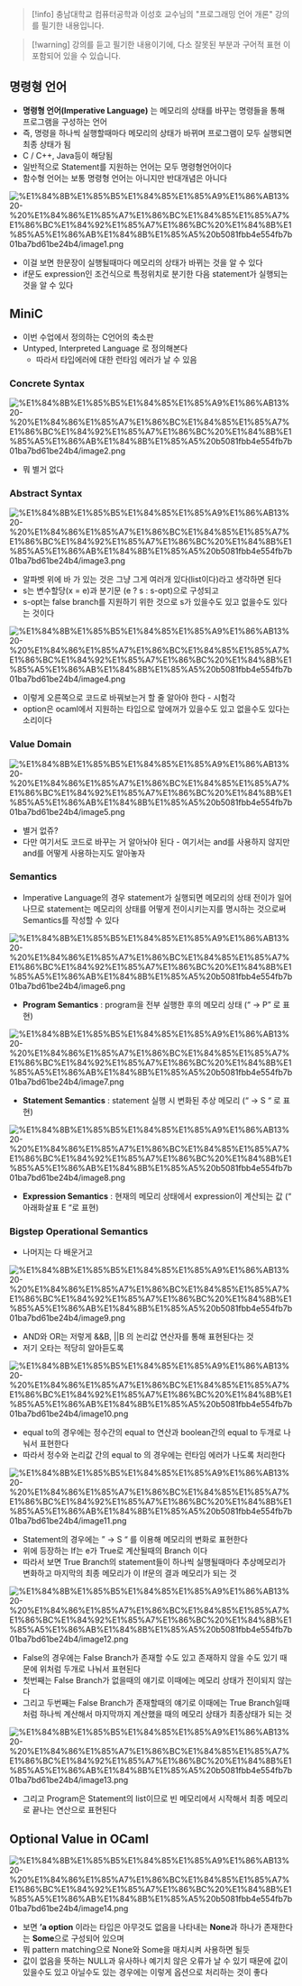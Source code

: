 > [!info] 충남대학교 컴퓨터공학과 이성호 교수님의 "프로그래밍 언어 개론" 강의를 필기한 내용입니다.

> [!warning] 강의를 듣고 필기한 내용이기에, 다소 잘못된 부분과 구어적 표현 이 포함되어 있을 수 있습니다.

## 명령형 언어

- **명령형 언어(Imperative Language)** 는 메모리의 상태를 바꾸는 명령들을 통해 프로그램을 구성하는 언어
- 즉, 명령을 하나씩 실행할때마다 메모리의 상태가 바뀌며 프로그램이 모두 실행되면 최종 상태가 됨
- C / C++, Java등이 해당됨
- 일반적으로 Statement를 지원하는 언어는 모두 명령형언어이다
- 함수형 언어는 보통 명령형 언어는 아니지만 반대개념은 아니다

![%E1%84%8B%E1%85%B5%E1%84%85%E1%85%A9%E1%86%AB13%20-%20%E1%84%86%E1%85%A7%E1%86%BC%E1%84%85%E1%85%A7%E1%86%BC%E1%84%92%E1%85%A7%E1%86%BC%20%E1%84%8B%E1%85%A5%E1%86%AB%E1%84%8B%E1%85%A5%20b5081fbb4e554fb7b01ba7bd61be24b4/image1.png](pl.spring.2021.cse.cnu.ac.kr/images/13_b5081fbb4e554fb7b01ba7bd61be24b4/image1.png)

- 이걸 보면 한문장이 실행될때마다 메모리의 상태가 바뀌는 것을 알 수 있다
- if문도 expression인 조건식으로 특정위치로 분기한 다음 statement가 실행되는 것을 알 수 있다

## MiniC

- 이번 수업에서 정의하는 C언어의 축소판
- Untyped, Interpreted Language 로 정의해본다
    - 따라서 타입에러에 대한 런타임 에러가 날 수 있음

### Concrete Syntax

![%E1%84%8B%E1%85%B5%E1%84%85%E1%85%A9%E1%86%AB13%20-%20%E1%84%86%E1%85%A7%E1%86%BC%E1%84%85%E1%85%A7%E1%86%BC%E1%84%92%E1%85%A7%E1%86%BC%20%E1%84%8B%E1%85%A5%E1%86%AB%E1%84%8B%E1%85%A5%20b5081fbb4e554fb7b01ba7bd61be24b4/image2.png](pl.spring.2021.cse.cnu.ac.kr/images/13_b5081fbb4e554fb7b01ba7bd61be24b4/image2.png)

- 뭐 별거 없다

### Abstract Syntax

![%E1%84%8B%E1%85%B5%E1%84%85%E1%85%A9%E1%86%AB13%20-%20%E1%84%86%E1%85%A7%E1%86%BC%E1%84%85%E1%85%A7%E1%86%BC%E1%84%92%E1%85%A7%E1%86%BC%20%E1%84%8B%E1%85%A5%E1%86%AB%E1%84%8B%E1%85%A5%20b5081fbb4e554fb7b01ba7bd61be24b4/image3.png](pl.spring.2021.cse.cnu.ac.kr/images/13_b5081fbb4e554fb7b01ba7bd61be24b4/image3.png)

- 알파벳 위에 바 가 있는 것은 그냥 그게 여러개 있다(list이다)라고 생각하면 된다
- s는 변수할당(x = e)과 분기문 (e ? s : s-opt)으로 구성되고
- s-opt는 false branch를 지원하기 위한 것으로 s가 있을수도 있고 없을수도 있다는 것이다

![%E1%84%8B%E1%85%B5%E1%84%85%E1%85%A9%E1%86%AB13%20-%20%E1%84%86%E1%85%A7%E1%86%BC%E1%84%85%E1%85%A7%E1%86%BC%E1%84%92%E1%85%A7%E1%86%BC%20%E1%84%8B%E1%85%A5%E1%86%AB%E1%84%8B%E1%85%A5%20b5081fbb4e554fb7b01ba7bd61be24b4/image4.png](pl.spring.2021.cse.cnu.ac.kr/images/13_b5081fbb4e554fb7b01ba7bd61be24b4/image4.png)

- 이렇게 오른쪽으로 코드로 바꿔보는거 할 줄 알아야 한다 - 시험각
- option은 ocaml에서 지원하는 타입으로 앞에꺼가 있을수도 있고 없을수도 있다는 소리이다

### Value Domain

![%E1%84%8B%E1%85%B5%E1%84%85%E1%85%A9%E1%86%AB13%20-%20%E1%84%86%E1%85%A7%E1%86%BC%E1%84%85%E1%85%A7%E1%86%BC%E1%84%92%E1%85%A7%E1%86%BC%20%E1%84%8B%E1%85%A5%E1%86%AB%E1%84%8B%E1%85%A5%20b5081fbb4e554fb7b01ba7bd61be24b4/image5.png](pl.spring.2021.cse.cnu.ac.kr/images/13_b5081fbb4e554fb7b01ba7bd61be24b4/image5.png)

- 별거 없쥬?
- 다만 여기서도 코드로 바꾸는 거 알아놔야 된다 - 여기서는 and를 사용하지 않지만 and를 어떻게 사용하는지도 알아놓자

### Semantics

- Imperative Language의 경우 statement가 실행되면 메모리의 상태 전이가 일어나므로 statement는 메모리의 상태를 어떻게 전이시키는지를 명시하는 것으로써 Semantics를 작성할 수 있다

![%E1%84%8B%E1%85%B5%E1%84%85%E1%85%A9%E1%86%AB13%20-%20%E1%84%86%E1%85%A7%E1%86%BC%E1%84%85%E1%85%A7%E1%86%BC%E1%84%92%E1%85%A7%E1%86%BC%20%E1%84%8B%E1%85%A5%E1%86%AB%E1%84%8B%E1%85%A5%20b5081fbb4e554fb7b01ba7bd61be24b4/image6.png](pl.spring.2021.cse.cnu.ac.kr/images/13_b5081fbb4e554fb7b01ba7bd61be24b4/image6.png)

- **Program Semantics** : program을 전부 실행한 후의 메모리 상태 (“ → P” 로 표현)

![%E1%84%8B%E1%85%B5%E1%84%85%E1%85%A9%E1%86%AB13%20-%20%E1%84%86%E1%85%A7%E1%86%BC%E1%84%85%E1%85%A7%E1%86%BC%E1%84%92%E1%85%A7%E1%86%BC%20%E1%84%8B%E1%85%A5%E1%86%AB%E1%84%8B%E1%85%A5%20b5081fbb4e554fb7b01ba7bd61be24b4/image7.png](pl.spring.2021.cse.cnu.ac.kr/images/13_b5081fbb4e554fb7b01ba7bd61be24b4/image7.png)

- **Statement Semantics** : statement 실행 시 변화된 추상 메모리 (“ → S “ 로 표현)

![%E1%84%8B%E1%85%B5%E1%84%85%E1%85%A9%E1%86%AB13%20-%20%E1%84%86%E1%85%A7%E1%86%BC%E1%84%85%E1%85%A7%E1%86%BC%E1%84%92%E1%85%A7%E1%86%BC%20%E1%84%8B%E1%85%A5%E1%86%AB%E1%84%8B%E1%85%A5%20b5081fbb4e554fb7b01ba7bd61be24b4/image8.png](pl.spring.2021.cse.cnu.ac.kr/images/13_b5081fbb4e554fb7b01ba7bd61be24b4/image8.png)

- **Expression Semantics** : 현재의 메모리 상태에서 expression이 계산되는 값 (“ 아래화살표 E “로 표현)

### Bigstep Operational Semantics

- 나머지는 다 배운거고

![%E1%84%8B%E1%85%B5%E1%84%85%E1%85%A9%E1%86%AB13%20-%20%E1%84%86%E1%85%A7%E1%86%BC%E1%84%85%E1%85%A7%E1%86%BC%E1%84%92%E1%85%A7%E1%86%BC%20%E1%84%8B%E1%85%A5%E1%86%AB%E1%84%8B%E1%85%A5%20b5081fbb4e554fb7b01ba7bd61be24b4/image9.png](pl.spring.2021.cse.cnu.ac.kr/images/13_b5081fbb4e554fb7b01ba7bd61be24b4/image9.png)

- AND와 OR는 저렇게 &&B, ||B 의 논리값 연산자를 통해 표현된다는 것
- 저기 오타는 적당히 알아듣도록

![%E1%84%8B%E1%85%B5%E1%84%85%E1%85%A9%E1%86%AB13%20-%20%E1%84%86%E1%85%A7%E1%86%BC%E1%84%85%E1%85%A7%E1%86%BC%E1%84%92%E1%85%A7%E1%86%BC%20%E1%84%8B%E1%85%A5%E1%86%AB%E1%84%8B%E1%85%A5%20b5081fbb4e554fb7b01ba7bd61be24b4/image10.png](pl.spring.2021.cse.cnu.ac.kr/images/13_b5081fbb4e554fb7b01ba7bd61be24b4/image10.png)

- equal to의 경우에는 정수간의 equal to 연산과 boolean간의 equal to 두개로 나눠서 표현한다
- 따라서 정수와 논리값 간의 equal to 의 경우에는 런타임 에러가 나도록 처리한다

![%E1%84%8B%E1%85%B5%E1%84%85%E1%85%A9%E1%86%AB13%20-%20%E1%84%86%E1%85%A7%E1%86%BC%E1%84%85%E1%85%A7%E1%86%BC%E1%84%92%E1%85%A7%E1%86%BC%20%E1%84%8B%E1%85%A5%E1%86%AB%E1%84%8B%E1%85%A5%20b5081fbb4e554fb7b01ba7bd61be24b4/image11.png](pl.spring.2021.cse.cnu.ac.kr/images/13_b5081fbb4e554fb7b01ba7bd61be24b4/image11.png)

- Statement의 경우에는 ” → S “ 를 이용해 메모리의 변화로 표현한다
- 위에 등장하는 If는 e가 True로 계산될때의 Branch 이다
- 따라서 보면 True Branch의 statement들이 하나씩 실행될때마다 추상메모리가 변화하고 마지막의 최종 메모리가 이 If문의 결과 메모리가 되는 것

![%E1%84%8B%E1%85%B5%E1%84%85%E1%85%A9%E1%86%AB13%20-%20%E1%84%86%E1%85%A7%E1%86%BC%E1%84%85%E1%85%A7%E1%86%BC%E1%84%92%E1%85%A7%E1%86%BC%20%E1%84%8B%E1%85%A5%E1%86%AB%E1%84%8B%E1%85%A5%20b5081fbb4e554fb7b01ba7bd61be24b4/image12.png](pl.spring.2021.cse.cnu.ac.kr/images/13_b5081fbb4e554fb7b01ba7bd61be24b4/image12.png)

- False의 경우에는 False Branch가 존재할 수도 있고 존재하지 않을 수도 있기 때문에 위처럼 두개로 나눠서 표현된다
- 첫번째는 False Branch가 없을때의 얘기로 이때에는 메모리 상태가 전이되지 않는다
- 그리고 두번째는 False Branch가 존재할때의 얘기로 이때에는 True Branch일때처럼 하나씩 계산해서 마지막까지 계산했을 때의 메모리 상태가 최종상태가 되는 것

![%E1%84%8B%E1%85%B5%E1%84%85%E1%85%A9%E1%86%AB13%20-%20%E1%84%86%E1%85%A7%E1%86%BC%E1%84%85%E1%85%A7%E1%86%BC%E1%84%92%E1%85%A7%E1%86%BC%20%E1%84%8B%E1%85%A5%E1%86%AB%E1%84%8B%E1%85%A5%20b5081fbb4e554fb7b01ba7bd61be24b4/image13.png](pl.spring.2021.cse.cnu.ac.kr/images/13_b5081fbb4e554fb7b01ba7bd61be24b4/image13.png)

- 그리고 Program은 Statement의 list이므로 빈 메모리에서 시작해서 최종 메모리로 끝나는 연산으로 표현된다

## Optional Value in OCaml

![%E1%84%8B%E1%85%B5%E1%84%85%E1%85%A9%E1%86%AB13%20-%20%E1%84%86%E1%85%A7%E1%86%BC%E1%84%85%E1%85%A7%E1%86%BC%E1%84%92%E1%85%A7%E1%86%BC%20%E1%84%8B%E1%85%A5%E1%86%AB%E1%84%8B%E1%85%A5%20b5081fbb4e554fb7b01ba7bd61be24b4/image14.png](pl.spring.2021.cse.cnu.ac.kr/images/13_b5081fbb4e554fb7b01ba7bd61be24b4/image14.png)

- 보면 **’a option** 이라는 타입은 아무것도 없음을 나타내는 **None**과 하나가 존재한다는 **Some**으로 구성되어 있으며
- 뭐 pattern matching으로 None와 Some을 매치시켜 사용하면 될듯
- 값이 없음을 뜻하는 NULL과 유사하나 예기치 않은 오류가 날 수 있기 때문에 값이 있을수도 있고 아닐수도 있는 경우에는 이렇게 옵션으로 처리하는 것이 좋다